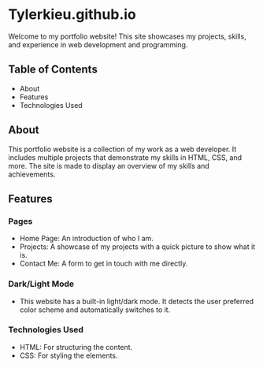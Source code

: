 
# Tylerkieu.github.io

Welcome to my portfolio website! This site showcases my projects, skills, and experience in web development and programming.

## Table of Contents

 - About
 - Features
 - Technologies Used

## About

This portfolio website is a collection of my work as a web developer. It includes multiple projects that demonstrate my skills in HTML, CSS, and more. The site is made to display an overview of my skills and achievements.

## Features

### Pages 
 - Home Page: An introduction of who I am.
 - Projects: A showcase of my projects with a quick picture to show what it is.
 - Contact Me: A form to get in touch with me directly.

### Dark/Light Mode
 - This website has a built-in light/dark mode. It detects the user preferred color scheme and automatically switches to it. 

### Technologies Used
 - HTML: For structuring the content.
 - CSS: For styling the elements.


